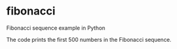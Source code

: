 # fibonacci
Fibonacci sequence example in Python

The code prints the first 500 numbers in the Fibonacci sequence.
